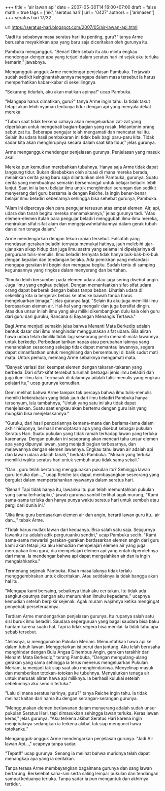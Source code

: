 +++
title = 'air lawan api'
date = 2007-05-30T14:16:00+07:00
draft = false
math = true
tags = ['ek', 'seratus hari']
url = '0427'
authors = ['arimasen']
+++
seratus hari 17/32 <!--more-->

url https://seratus-hari.blogspot.com/2007/05/air-lawan-api.html

"Jadi itu sebabnya masa seratus hari itu penting, guru?" tanya Arme berusaha meyakinkan apa yang baru saja diceritakan oleh gurunya itu.

Pambuka mengangguk. "Benar! Oleh sebab itu aku minta engkau mendengar-denger apa yang terjadi dalam seratus hari ini sejak aku terluka kemarin," jawabnya.

Mengangguk-angguk Arme mendengar penjelasan Pambuka. Terjawab sudah sedikit keinginantahuannya mengapa dalam masa tersebut ia harus memperhatikan kabar-kabar di sekelilingnya.

"Sekarang tidurlah, aku akan matikan apinya!" ucap Pambuka.

"Mangapa harus dimatikan, guru?" tanya Arme ingin tahu. Ia tidak takut tetapi akan lebih nyaman tentunya tidur dengan api yang menyala dekat mereka.

"Tubuh saat tidak terkena cahaya akan mengeluarkan zat-zat yang diperlukan untuk mengobati bagian-bagian yang rusak. Melantonin orang sebut zat itu. Beberapa pengujar telah mengamati dan mencatat hal itu. Selain itu udara hasil pembakaran ini tidak baik bagi paru-paru kita. Tidak sadar kita akan menghirupnya secara dalam saat kita tidur," jelas gurunya.

Arme mengangguk mendengar penjelasan gurunya. Penjelasan yang masuk akal.

Mereka pun kemudian merebahkan tubuhnya. Hanya saja Arme tidak dapat langsung tidur. Bukan disebabkan oleh situasi di mana mereka berada, melainkan cerita yang baru saja dilantunkan oleh Pambuka, gurunya. Suatu cerita yang membuatnya semakin bersemangat untuk belajar beladiri lebih lanjut. Saat ini ia baru belajar ilmu untuk menghindari serangan dan sedikit menyerang dari guru bersama ia dengan Reiche. Ia ingin bener-benar belajar ilmu beladiri sebenarnya sehingga bisa sehebat gurunya, Pambuka.

"Alam ini dipercaya oleh para pengujar tersusun atas empat elemen. Air, api, udara dan tanah begitu mereka menamakannya," jelas gurunya tadi. "Atas elemen-elemen itulah para pengujar beladiri menggubah ilmu-ilmu mereka, menirukan sifat-sifat alam dan mengejawahntahkannya dalam gerak tubuh dan aliran tenaga dalam."

Arme mendengarkan dengan tekun uraian tersebut. Falsafah yang mendasari gerakan beladiri ternyata memukai hatinya, jauh melebihi ujar-ujar akan sikap hidup dan juga ilmu sastra yang selama ini dipelajarinya di perguruan tulis-menulis. Ilmu beladiri ternyata tidak hanya buk-bak-bik-buk dengan kepalan dan tendangan belaka. Ada pemikiran yang melandasi mengapa gerakan ini begini dan mengapa begitu. Sudah tentu di samping kegunaannya yang ringkas dalam menyerang dan bertahan.

"Ilmuku lebih bersumber pada elemen udara atau juga sering disebut angin. Juga ilmu yang engkau pelajari. Dengan memanfaatkan sifat-sifat udara orang dapat berberak dengan bebas tanpa beban. Lihatlah udara di sekeliling kita ia bergerak bebas ke atas ke bawah tanpa harus mengeluarkan tenaga," jelas gurunya lagi. "Selain itu aku juga memiliki ilmu berdasarkan elemen air. Hal-hal yang mengalir dan juga bersifat dingin. Atas dua unsur inilah ilmu yang aku miliki dikembangkan dulu kala oleh guru dari guru dari guruku, Rancana si Bayangan Menangis Tertawa."

Bagi Arme menjadi semakin jelas bahwa Menanti Mata Berkedip adalah bentuk dasar dari ilmu menghindar menggunakan sifat udara. Bila aliran hawa udara telah dimiliki tidak lagi seseorang perlu menanti mata lawannya untuk berkedip. Perbedaan tarikan napas atau perubahan lainnya yang menandakan seseorang sekejap tidak dapat memantau lawannya, segera dapat dimanfaatkan untuk menghilang dan bersembunyi di balik sudut mati mata. Untuk pemula, memang Arme sebaiknya mengamati mata.

"Banyak variasi dari keempat elemen dengan takaran-takaran yang berbeda. Dari sifat-sifat tersebut turunlah berbagai jenis ilmu beladiri dan juga ilum-ilmu lain. Termasuk di dalamnya adalah tulis-menulis yang engkau pelajari itu," ucap gurunya kemudian.

Demi melihat bahwa Arme tampak tak percaya bahwa ilmu tulis-menulis memilki kekerabatan yang tidak jauh dari ilmu beladiri Pambuka hanya tersenyum, lalu tambahnya, "Untuk yang satu ini aku tidak dapat menjelaskan. Suatu saat engkau akan bertemu dengan guru lain yang mungkin bisa menjelaskannya."

"Guruku, dari hasil pencariannya kemana-mana dan berlama-lama dalam akhir hidupnya, berhasil menciptakan apa yang disebut sebagai pukulan Seratus Hari. Suatu pukulan yang tidak ramah terhadap lawan yang terluka karenanya. Dengan pukulan ini seseorang akan mencari tahu unsur elemen apa yang dipunyai lawan, yang menjadi bagian terbesarnya, dan melawannya dengan elemen lawannya. Engkau tahu lawan air adalah api dan lawan udara adalah tanah," berkata Pambuka. "Musuh yang terluka memiliki waktu seratus hari untuk sembuh atau tidak sama sekali."

"Dan.. guru telah bertarung menggunakan pukulan itu? Sehingga lawan guru terluka dan...," ucap Reiche tak dapat membayangkan seseorang yang bergulat dalam mempertahankan nyawanya dalam seratus hari.

"Benar! Tapi tidak hanya itu, lawanku itu pun telah memuntahkan pukulan yang sama terhadapku," jawab gurunya sambil terlihat agak murung, "Kami sama-sama terluka dan hanya punya waktu seratus hari untuk sembuh atau pergi dari dunia ini."

"Jika ilmu guru berdasarkan elemen air dan angin, berarti lawan guru itu.. air dan..," tebak Arme.

"Tidak harus mutlak lawan dari keduanya. Bisa salah satu saja. Sejujurnya lawanku itu adalah adik perguruanku sendiri," ucap Pambuka sedih. "Kami sama-sama mewarisi gerakan-gerakan berdasarkan elemen angin dari guru kami akan tetapi jika aku kemudian mempelajari elemen air yang juga merupakan ilmu guru, dia mempelajari elemen api yang entah diperolehnya dari mana. Ia mendengar bahwa api dapat mengalahkan air dan ia ingin mengalahkanku."

Termenung sejenak Pambuka. Kisah masa lalunya tidak terlalu mengggembirakan untuk diceritakan. Atau setidaknya ia tidak bangga akan hal itu.

"Mengapa kami bersaing, sebaiknya tidak aku ceritakan. Itu tidak ada sangkut-pautnya dengan aku menurunkan ilmuku kepadamu," ucapnya kemudian setelah berpikir sejenak. Agak muram wajahnya ketika mengingat penyebab perseteruannya.

Terdiam Arme mendengarkan penjelasan gurunya. Itu rupanya salah satu sisi buruk ilmu beladiri. Saudara seperguruan yang bagai saudara bisa baku hantam karena suatu hal. Tapi ia tidak segera bisa menilai. Ia tidak tahu apa sebab tersebut.

"Jelasnya, ia menggunakan Pukulan Meriam. Memuntahkan hawa api ke dalam tubuh lawan. Menggetarkan isi perut dan jantung. Aku telah berusaha menghindar dengan Bulu Angsa Dihembus Angin, gerakan terakhir dari Menanti Mata Berkedip," terang Pambuka, "Dengan mengulang-ulang gerakan yang sama sehingga ia terus menerus mengeluarkan Pukulan Meriam, ia menjadi tak siap saat aku menghindarinya. Menyelinap masuk dan memberikan totokan-totokan ke tubuhnya. Menyalurkan tenaga air untuk merusak aliran hawa api miliknya. Ia berhasil kulukai setelah sebelumnya aku sendiri terluka."

"Lalu di mana seratus harinya, guru?" tanya Reiche ingin tahu. Ia tidak melihat kaitan dari nama itu dengan serangan-serangan gurunya.

"Menggunakan elemen berlawanan dalam menyerang adalah sudah unsur pukulan Seratus Hari, tapi dimasukkan sehingga lawan terluka. Keras lawan keras," jelas gurunya. "Aku terkena akibat Seratus Hari karena ingin menjebaknya sedangkan ia terkena akibat tak siap mengunci hawa totokanku."

Mengangguk-angguk Arme mendengarkan penjelasan gurunya. "Jadi Air lawan Api...," ucapnya tanpa sadar.

"Tepat!!" ucap gurunya. Senang ia melihat bahwa muridnya telah dapat menangkap apa yang ia ceritakan.

Tanpa terasa Arme membayangkan bagaimana gurunya dan sang lawan bertarung. Berkelebat sana-sini serta saling lempar pukulan dan tendangan sampai keduanya terluka. Tanpa sadar ia pun mengantuk dan akhirnya tertidur.
